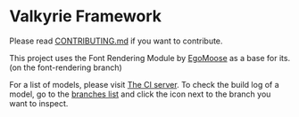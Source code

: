 # Valkyrie Framework
Please read [CONTRIBUTING.md](https://github.com/ValkyrieRBXL/ValkyrieFramework/blob/bleeding-edge/CONTRIBUTING.md) if you want to contribute.

This project uses the Font Rendering Module by [EgoMoose](http://www.roblox.com/users/2155311/profile) as a base for its. (on the font-rendering branch)

For a list of models, please visit [The CI server](http://gskw.noip.me:9999/models).
To check the build log of a model, go to the [branches list](https://github.com/ValkyrieRBXL/ValkyrieFramework/branches) and click the icon next to the branch you want to inspect.
